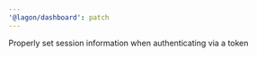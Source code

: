 ```yaml
---
'@lagon/dashboard': patch
---
```


Properly set session information when authenticating via a token
